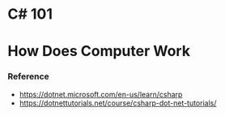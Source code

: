 # C# 101

# How Does Computer Work


### Reference
- https://dotnet.microsoft.com/en-us/learn/csharp
- https://dotnettutorials.net/course/csharp-dot-net-tutorials/
